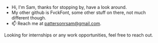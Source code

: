 - Hi, I'm Sam, thanks for stopping by, have a look around.
- My other github is FvckFont, some other stuff on there, not much different though.
- 📫 Reach me at pattersonrsam@gmail.com.

Looking for internships or any work opportunities, feel free to reach out.

<!---
pattersondev/pattersondev is a ✨ special ✨ repository because its `README.md` (this file) appears on your GitHub profile.
You can click the Preview link to take a look at your changes.
--->
